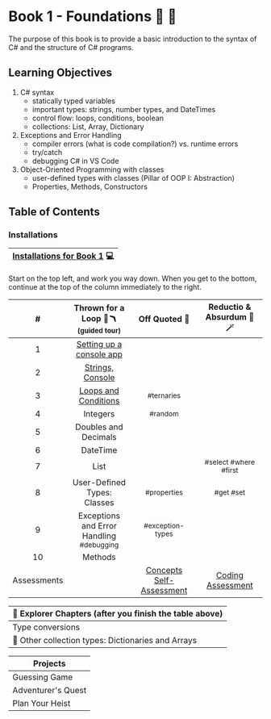 # Book 1 - Foundations :nut_and_bolt: :wrench:
The purpose of this book is to provide a basic introduction to the syntax of C# and the structure of C# programs.

## Learning Objectives
1. C# syntax
    <ul>
        <li>statically typed variables</li>
        <li>important types: strings, number types, and DateTimes</li>
        <li>control flow: loops, conditions, boolean</li>
        <li>collections: List, Array, Dictionary</li>
    </ul>
1. Exceptions and Error Handling
    <ul>
        <li>compiler errors (what is code compilation?) vs. runtime errors</li>
        <li>try/catch</li>
        <li>debugging C# in VS Code</li>
    </ul>
1. Object-Oriented Programming with classes
    <ul>
        <li>user-defined types with classes (Pillar of OOP I: Abstraction)</li>
        <li>Properties, Methods, Constructors</li>
    </ul>

## Table of Contents

### Installations
|[Installations for Book 1](./chapters/book-1-installations.md) :computer:|
|--|

Start on the top left, and work you way down. When you get to the bottom, continue at the top of the column immediately to the right. 

|#|Thrown for a Loop :football::boomerang:<br> <sub>(guided tour)</sub> |Off Quoted :speech_balloon:|Reductio & Absurdum :mage: :magic_wand:|
|:-:|:-:|:-:|:-:|
|1|[Setting up a console app](./chapters/setting-up-console-app.md)|||
|2|[Strings, Console](./chapters/interacting-with-console.md)|||
|3|[Loops and Conditions](./chapters/control-flow.md)|<sub style="font-size: 0.85rem;">#ternaries</sub>||
|4|Integers|<sub style="font-size: 0.85rem;">#random</sub>||
|5|Doubles and Decimals|||
|6|DateTime|||
|7|List||<sub style="font-size: 0.85rem;">#select #where #first</sub>|
|8|User-Defined Types: Classes |<sub style="font-size: 0.85rem;">#properties</sub>|<sub style="font-size: 0.85rem;">#get #set</sub>|
|9|Exceptions and Error Handling <br><sub style="font-size: 0.85rem;">#debugging</sub>|<sub style="font-size: 0.85rem;">#exception-types</sub>||
|10|Methods|||
|Assessments||[Concepts Self-Assessment]()|[Coding Assessment]()|

|:compass: Explorer Chapters (after you finish the table above)|
|--|
|Type conversions|
|:speech_balloon: Other collection types: Dictionaries and Arrays|


|Projects|
|--|
|Guessing Game|
|Adventurer's Quest|
|Plan Your Heist|